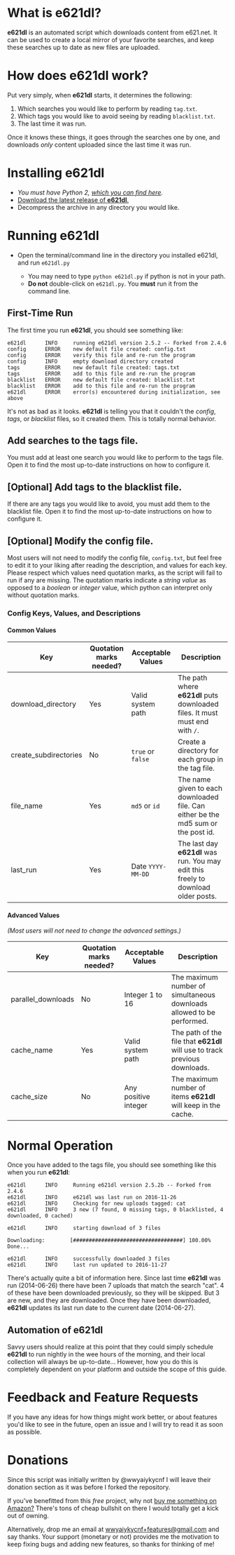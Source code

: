 # What is **e621dl**?

**e621dl** is an automated script which downloads content from e621.net. It can be used to create a local mirror of your favorite searches, and keep these searches up to date as new files are uploaded.

# How does **e621dl** work?

Put very simply, when **e621dl** starts, it determines the following:

1. Which searches you would like to perform by reading `tag.txt`.
2. Which tags you would like to avoid seeing by reading `blacklist.txt`.
3. The last time it was run.

Once it knows these things, it goes through the searches one by one, and downloads _only_ content uploaded since the last time it was run.

# Installing **e621dl**

- _You must have Python 2, [which you can find here](https://www.python.org/downloads/)._
- [Download the latest release of **e621dl**.](https://github.com/wulfre/e621dl/releases/latest)
- Decompress the archive in any directory you would like.

# Running **e621dl**

- Open the terminal/command line in the directory you installed e621dl, and run `e621dl.py`

  - You may need to type `python e621dl.py` if python is not in your path.
  - **Do not** double-click on `e621dl.py`. You **must** run it from the command line.

## First-Time Run

The first time you run **e621dl**, you should see something like:

```
e621dl      INFO     running e621dl version 2.5.2 -- Forked from 2.4.6
config      ERROR    new default file created: config.txt
config      ERROR    verify this file and re-run the program
config      INFO     empty download directory created
tags        ERROR    new default file created: tags.txt
tags        ERROR    add to this file and re-run the program
blacklist   ERROR    new default file created: blacklist.txt
blacklist   ERROR    add to this file and re-run the program
e621dl      ERROR    error(s) encountered during initialization, see above
```

It's not as bad as it looks. **e621dl** is telling you that it couldn't the _config_, _tags_, or _blacklist_ files, so it created them. This is totally normal behavior.

## Add searches to the tags file.

You must add at least one search you would like to perform to the tags file. Open it to find the most up-to-date instructions on how to configure it.

## [Optional] Add tags to the blacklist file.

If there are any tags you would like to avoid, you must add them to the blacklist file. Open it to find the most up-to-date instructions on how to configure it.

## [Optional] Modify the config file.

Most users will not need to modify the config file, `config.txt`, but feel free to edit it to your liking after reading the description, and values for each key. Please respect which values need quotation marks, as the script will fail to run if any are missing. The quotation marks indicate a _string value_ as opposed to a _boolean_ or _integer_ value, which python can interpret only without quotation marks.

### Config Keys, Values, and Descriptions

#### Common Values

Key                   | Quotation marks needed? | Acceptable Values | Description
--------------------- | ----------------------- | ----------------- | ----------------------------------------------------------------------------------
download_directory    | Yes                     | Valid system path | The path where **e621dl** puts downloaded files. It must must end with `/`.
create_subdirectories | No                      | `true` or `false` | Create a directory for each group in the tag file.
file_name             | Yes                     | `md5` or `id`     | The name given to each downloaded file. Can either be the md5 sum or the post id.
last_run              | Yes                     | Date `YYYY-MM-DD` | The last day **e621dl** was run. You may edit this freely to download older posts.

#### Advanced Values

_(Most users will not need to change the advanced settings.)_

Key                | Quotation marks needed? | Acceptable Values    | Description
------------------ | ----------------------- | -------------------- | --------------------------------------------------------------------------
parallel_downloads | No                      | Integer 1 to 16      | The maximum number of simultaneous downloads allowed to be performed.
cache_name         | Yes                     | Valid system path    | The path of the file that **e621dl** will use to track previous downloads.
cache_size         | No                      | Any positive integer | The maximum number of items **e621dl** will keep in the cache.

# Normal Operation

Once you have added to the tags file, you should see something like this when you run **e621dl**:

```
e621dl      INFO     Running e621dl version 2.5.2b -- Forked from 2.4.6
e621dl      INFO     e621dl was last run on 2016-11-26
e621dl      INFO     Checking for new uploads tagged: cat
e621dl      INFO     3 new (7 found, 0 missing tags, 0 blacklisted, 4 downloaded, 0 cached)

e621dl      INFO     starting download of 3 files

Downloading:        [###################################] 100.00% Done...

e621dl      INFO     successfully downloaded 3 files
e621dl      INFO     last run updated to 2016-11-27
```

There's actually quite a bit of information here. Since last time **e621dl** was run (2014-06-26) there have been 7 uploads that match the search "cat". 4 of these have been downloaded previously, so they will be skipped. But 3 are new, and they are downloaded. Once they have been downloaded, **e621dl** updates its last run date to the current date (2014-06-27).

## Automation of **e621dl**

Savvy users should realize at this point that they could simply schedule **e621dl** to run nightly in the wee hours of the morning, and their local collection will always be up-to-date... However, how you do this is completely dependent on your platform and outside the scope of this guide.

# Feedback and Feature Requests

If you have any ideas for how things might work better, or about features you'd like to see in the future, open an issue and I will try to read it as soon as possible.

# Donations

Since this script was initially written by @wwyaiykycnf I will leave their donation section as it was before I forked the repository.

If you've benefitted from this _free_ project, why not [buy me something on Amazon?](http://amzn.com/w/20RZIUHXLO6R4) There's tons of cheap bullshit on there I would totally get a kick out of owning.

Alternatively, drop me an email at wwyaiykycnf+features@gmail.com and say thanks. Your support (monetary or not) provides me the motivation to keep fixing bugs and adding new features, so thanks for thinking of me!
